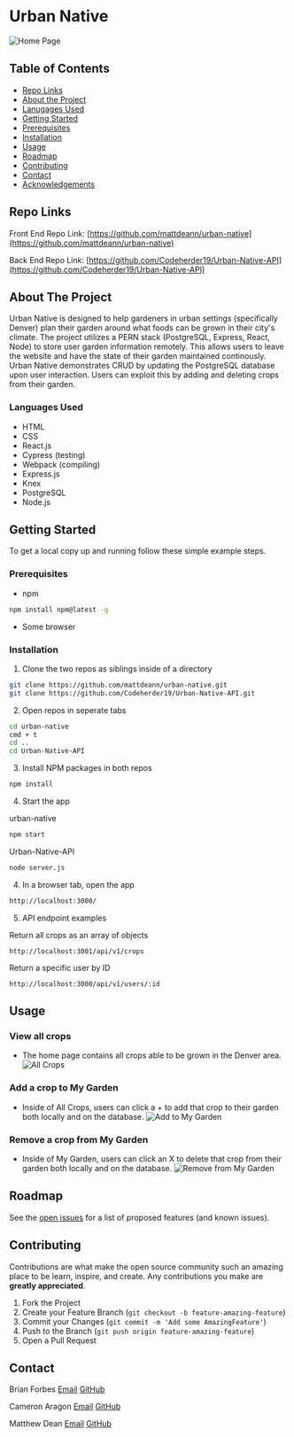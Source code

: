 # Urban Native

![Home Page](https://i.imgur.com/YNnNZ8P.png)


<!-- TABLE OF CONTENTS -->

## Table of Contents
* [Repo Links](#repo-links)
* [About the Project](#about-the-project)
* [Lanugages Used](#languages-used)
* [Getting Started](#getting-started)
* [Prerequisites](#prerequisites)
* [Installation](#installation)
* [Usage](#usage)
* [Roadmap](#roadmap)
* [Contributing](#contributing)
* [Contact](#contact)
* [Acknowledgements](#acknowledgements)

<!-- REPO LINKS -->
## Repo Links

Front End Repo Link: [https://github.com/mattdeann/urban-native](https://github.com/mattdeann/urban-native)

Back End Repo Link: [https://github.com/Codeherder19/Urban-Native-API](https://github.com/Codeherder19/Urban-Native-API)


<!-- ABOUT THE PROJECT -->
## About The Project

Urban Native is designed to help gardeners in urban settings (specifically Denver) plan their garden around what foods can be grown in their city's climate. The project utilizes a PERN stack (PostgreSQL, Express, React, Node) to store user garden information remotely. This allows users to leave the website and have the state of their garden maintained continously. Urban Native demonstrates CRUD by updating the PostgreSQL database upon user interaction. Users can exploit this by adding and deleting crops from their garden.

### Languages Used

* HTML
* CSS
* React.js
* Cypress (testing)
* Webpack (compiling)
* Express.js
* Knex
* PostgreSQL
* Node.js


<!-- GETTING STARTED -->
## Getting Started

To get a local copy up and running follow these simple example steps.

### Prerequisites
* npm
```sh
npm install npm@latest -g
```
* Some browser

### Installation

1. Clone the two repos as siblings inside of a directory
```sh
git clone https://github.com/mattdeann/urban-native.git
git clone https://github.com/Codeherder19/Urban-Native-API.git
```

2. Open repos in seperate tabs
```sh
cd urban-native
cmd + t
cd ..
cd Urban-Native-API
```

3. Install NPM packages in both repos
```sh
npm install
```
4. Start the app

urban-native
```sh
npm start
```

Urban-Native-API
```sh
node server.js
```

4. In a browser tab, open the app
```sh
http://localhost:3000/
```

5. API endpoint examples

Return all crops as an array of objects
```
http://localhost:3001/api/v1/crops
```

Return a specific user by ID
```
http://localhost:3000/api/v1/users/:id
```


<!-- USAGE EXAMPLES -->
## Usage

### View all crops
  
  * The home page contains all crops able to be grown in the Denver area.
  ![All Crops](https://i.imgur.com/nJ7wLI7.png)


  

### Add a crop to My Garden
  * Inside of All Crops, users can click a + to add that crop to their garden both locally and on the database.
  ![Add to My Garden](https://i.imgur.com/0q3SvQZ.gif)


### Remove a crop from My Garden
  * Inside of My Garden, users can click an X to delete that crop from their garden both locally and on the database.
  ![Remove from My Garden](https://i.imgur.com/YrgVQlO.gif)

<!-- ROADMAP -->
## Roadmap

See the [open issues](https://github.com/mattdeann/urban-native/issues) for a list of proposed features (and known issues).


<!-- CONTRIBUTING -->
## Contributing

Contributions are what make the open source community such an amazing place to be learn, inspire, and create. Any contributions you make are **greatly appreciated**.

1. Fork the Project
2. Create your Feature Branch (`git checkout -b feature-amazing-feature`)
3. Commit your Changes (`git commit -m 'Add some AmazingFeature'`)
4. Push to the Branch (`git push origin feature-amazing-feature`)
5. Open a Pull Request


<!-- CONTACT -->
## Contact

Brian Forbes
[Email](brianandrewf81@gmail.com)
[GitHub](https://github.com/Codeherder10)


Cameron Aragon
[Email](caragon4695@gmail.com)
[GitHub](https://github.com/camaragon)

Matthew Dean
[Email](deanma95@gmail.com)
[GitHub](https://github.com/mattdeann)
